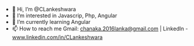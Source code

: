 - 👋 Hi, I’m @CLankeshwara
- 👀 I’m interested in Javascrip, Php, Angular
- 🌱 I’m currently learning Angular
- 📫 How to reach me Gmail: chanaka.2016lanka@gmail.com | LinkedIn - www.linkedin.com/in/CLankeshwara
 

